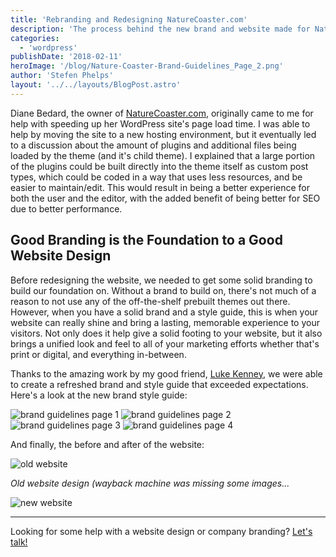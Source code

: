 ```yaml
---
title: 'Rebranding and Redesigning NatureCoaster.com'
description: 'The process behind the new brand and website made for NatureCoaster.com'
categories:
  - 'wordpress'
publishDate: '2018-02-11'
heroImage: '/blog/Nature-Coaster-Brand-Guidelines_Page_2.png'
author: 'Stefen Phelps'
layout: '../../layouts/BlogPost.astro'
---
```


Diane Bedard, the owner of [NatureCoaster.com](https://www.naturecoaster.com/), originally came to me for help with speeding up her WordPress site's page load time. I was able to help by moving the site to a new hosting environment, but it eventually led to a discussion about the amount of plugins and additional files being loaded by the theme (and it's child theme). I explained that a large portion of the plugins could be built directly into the theme itself as custom post types, which could be coded in a way that uses less resources, and be easier to maintain/edit. This would result in being a better experience for both the user and the editor, with the added benefit of being better for SEO due to better performance.

## Good Branding is the Foundation to a Good Website Design

Before redesigning the website, we needed to get some solid branding to build our foundation on. Without a brand to build on, there's not much of a reason to not use any of the off-the-shelf prebuilt themes out there. However, when you have a solid brand and a style guide, this is when your website can really shine and bring a lasting, memorable experience to your visitors. Not only does it help give a solid footing to your website, but it also brings a unified look and feel to all of your marketing efforts whether that's print or digital, and everything in-between.

Thanks to the amazing work by my good friend, [Luke Kenney](https://www.linkedin.com/in/luke-kenney-970473105/), we were able to create a refreshed brand and style guide that exceeded expectations. Here's a look at the new brand style guide:

![brand guidelines page 1](/blog/Nature-Coaster-Brand-Guidelines_Page_1-832x468.png) ![brand guidelines page 2](/blog/Nature-Coaster-Brand-Guidelines_Page_2-832x468.png) ![brand guidelines page 3](/blog/Nature-Coaster-Brand-Guidelines_Page_3-832x468.png) ![brand guidelines page 4](/blog/Nature-Coaster-Brand-Guidelines_Page_4-832x468.png)

And finally, the before and after of the website:

![old website](/blog/old-naturecoaster-website-design.png)

_Old website design (wayback machine was missing some images..._

![new website](/blog/new-naturecoaster-website-design-1.png)

---

Looking for some help with a website design or company branding? [Let's talk!](https://stefenphelps.com/hire-me/)
